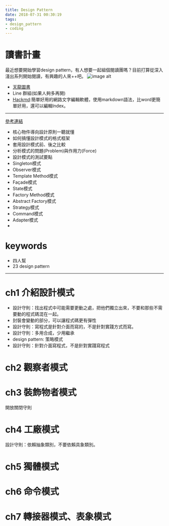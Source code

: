 ```yaml
---
title: Design Pattern
date: 2018-07-31 00:30:19
tags:
- design_pattern
- coding
---
```





# 讀書計畫
最近想要開始學習design pattern，有人想要一起組個閱讀團嗎？目前打算從深入淺出系列開始閱讀，有興趣的人來++吧。
![image alt](https://d2hsbzg80yxel6.cloudfront.net/images/32306/medium/9867794524.jpg)
* [天龍圖書](https://www.tenlong.com.tw/products/9789867794529)
* Line 群組(如果人夠多再開)
* [Hackmd](https://goo.gl/T23tNk):簡單好用的網路文字編輯軟體，使用markdown語法，比word更簡單好用，還可以編輯Index。


---

[參考連結](http://monkeycoding.com/?page_id=899)


* 核心物件導向設計原則一聽就懂
* 如何搞懂設計模式的格式框架
* 套用設計模式前、後之比較
* 分析模式的問題(Problem)與作用力(Force)
* 設計模式的測試要點
* Singleton模式
* Observer模式
* Template Method模式
* Façade模式
* State模式
* Factory Method模式
* Abstract Factory模式
* Strategy模式
* Command模式
* Adapter模式
* 

# keywords
* 四人幫
* 23 design pattern



---
# ch1 介紹設計模式
* 設計守則：找出程式中可能需要更動之處，把他們獨立出來，不要和那些不需要動的程式碼混在一起。
* 封裝會變動的部分，可以讓程式碼更有彈性
* 設計守則：寫程式是針對介面而寫的，不是針對實踐方式而寫。
* 設計守則：多用合成，少用繼承
* design pattern: 策略模式
* 設計守則：針對介面寫程式，不是針對實踐寫程式


# ch2 觀察者模式

# ch3 裝飾物者模式
開放關閉守則

# ch4 工廠模式
設計守則：依賴抽象類別，不要依賴具象類別。


# ch5 獨體模式

# ch6 命令模式

# ch7 轉接器模式、表象模式